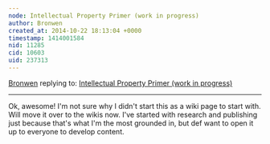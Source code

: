 ```yaml
---
node: Intellectual Property Primer (work in progress)
author: Bronwen
created_at: 2014-10-22 18:13:04 +0000
timestamp: 1414001584
nid: 11285
cid: 10603
uid: 237313
---
```




[Bronwen](../profile/Bronwen) replying to: [Intellectual Property Primer (work in progress)](../notes/bronwen/10-21-2014/intellectual-property-primer-work-in-progress)

----
Ok, awesome! I'm not sure why I didn't start this as a wiki page to start with. Will move it over to the wikis now. I've started with research and publishing just because that's what I'm the most grounded in, but def want to open it up to everyone to develop content.

